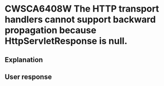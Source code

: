 # CWSCA6408W The HTTP transport handlers cannot support backward propagation because HttpServletResponse is null.

## Explanation

## User response